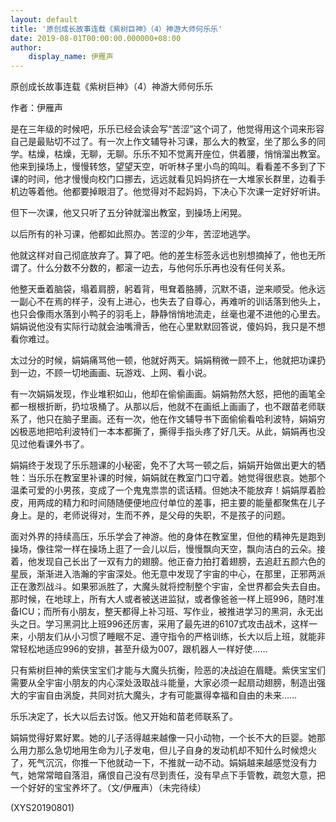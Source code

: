 ```yaml
---
layout: default
title: '原创成长故事连载《紫树巨神》（4）神游大师何乐乐'
date: 2019-08-01T00:00:00.000000+08:00
author:
    display_name: 伊雁声
---
```


原创成长故事连载《紫树巨神》（4）神游大师何乐乐

作者：伊雁声

是在三年级的时候吧，乐乐已经会读会写“苦涩”这个词了，他觉得用这个词来形容自己是最贴切不过了。有一次上作文辅导补习课，那么大的教室，坐了那么多的同学。枯燥，枯燥，无聊，无聊。乐乐不知不觉离开座位，供着腰，悄悄溜出教室。他来到操场上，慢慢转悠，望望天空，听听林子里小鸟的鸣叫。看看差不多到了下课的时间，他才慢慢向校门口挪去，远远就看见妈妈挤在一大堆家长群里，边看手机边等着他。他都要掉眼泪了。他觉得对不起妈妈，下决心下次课一定好好听讲。

但下一次课，他又只听了五分钟就溜出教室，到操场上闲晃。

以后所有的补习课，他都如此照办。苦涩的少年，苦涩地逃学。

他就这样对自己彻底放弃了。算了吧。他的差生标签永远也别想摘掉了，他也无所谓了。什么分数不分数的，都滚一边去，与他何乐乐再也没有任何关系。

他整天垂着脑袋，塌着肩膀，躬着背，甩耷着胳膊，沉默不语，逆来顺受。他永远一副心不在焉的样子，没有上进心，也失去了自尊心，再难听的训话落到他头上，也只会像雨水落到小鸭子的羽毛上，静静悄悄地流走，丝毫也灌不进他的心里去。娟娟说他没有实际行动就会油嘴滑舌，他在心里默默回答说，傻妈妈，我只是不想看你难过。

太过分的时候，娟娟痛骂他一顿，他就好两天。娟娟稍微一顾不上，他就把功课扔到一边，不顾一切地画画、玩游戏、上网、看小说。

有一次娟娟发现，作业堆积如山，他却在偷偷画画。娟娟勃然大怒，把他的画笔全都一根根折断，扔垃圾桶了。从那以后，他就不在画纸上画画了，也不跟苗老师联系了，他只在脑子里画。还有一次，他在作文辅导书下面偷偷看哈利波特，娟娟穷凶极恶地把哈利波特们一本本都撕了，撕得手指头疼了好几天。从此，娟娟再也没见过他看课外书了。

娟娟终于发现了乐乐翘课的小秘密，免不了大骂一顿之后，娟娟开始做出更大的牺牲：当乐乐在教室里补课的时候，娟娟就在教室门口守着。她觉得很悲哀。她那个温柔可爱的小男孩，变成了一个鬼鬼祟祟的谎话精。但她决不能放弃！娟娟厚着脸皮，用两成的精力和时间随随便便地应付单位的差事，把主要的能量都聚焦在儿子身上。是的，老师说得对，生而不养，是父母的失职，不是孩子的问题。

面对外界的持续高压，乐乐学会了神游。他的身体在教室里，但他的精神先是跑到操场，像往常一样在操场上逛了一会儿以后，慢慢飘向天空，飘向洁白的云朵。接着，他发现自己长出了一双有力的翅膀。他正奋力拍打着翅膀，去追赶五颜六色的星辰，渐渐进入浩瀚的宇宙深处。他无意中发现了宇宙的中心，在那里，正邪两派正在激烈战斗。如果邪派胜了，大魔头就将控制整个宇宙，全世界都会失去自由。那时候，在地球上，所有大人或者被送进监狱，或者像爸爸一样上班996，随时准备ICU；而所有小朋友，整天都得上补习班、写作业，被推进学习的黑洞，永无出头之日。学习黑洞比上班996还厉害，采用了最先进的6107式攻击战术，这样一来，小朋友们从小习惯了睡眠不足、遵守指令的严格训练，长大以后上班，就能非常轻松地适应996的安排，甚至升级为007，跟机器人一样好使……

只有紫树巨神的紫侠宝宝们才能与大魔头抗衡，险恶的决战迫在眉睫。紫侠宝宝们需要从全宇宙小朋友的内心深处汲取战斗能量，大家必须一起扇动翅膀，制造出强大的宇宙自由涡旋，共同对抗大魔头，才有可能赢得幸福和自由的未来……

乐乐决定了，长大以后去讨饭。他又开始和苗老师联系了。

娟娟觉得好累好累。她的儿子活得越来越像一只小动物，一个长不大的巨婴。她那么用力那么急切地用生命为儿子发电，但儿子自身的发动机却不知什么时候熄火了，死气沉沉，你推一下他就动一下，不推就一动不动。娟娟越来越感觉没有力气，她常常暗自落泪，痛恨自己没有尽到责任，没有早点下手管教，疏忽大意，把一个好好的宝宝养坏了。（文/伊雁声）（未完待续）

(XYS20190801)

